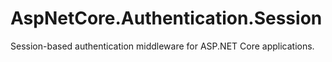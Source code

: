 # AspNetCore.Authentication.Session

Session-based authentication middleware for ASP.NET Core applications. 